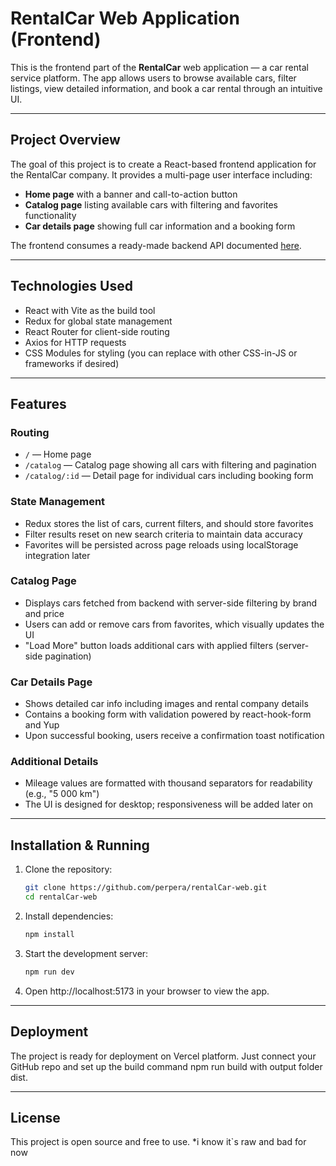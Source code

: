 # RentalCar Web Application (Frontend)

This is the frontend part of the **RentalCar** web application — a car rental service platform. The app allows users to browse available cars, filter listings, view detailed information, and book a car rental through an intuitive UI.

---

## Project Overview

The goal of this project is to create a React-based frontend application for the RentalCar company. It provides a multi-page user interface including:

- **Home page** with a banner and call-to-action button
- **Catalog page** listing available cars with filtering and favorites functionality
- **Car details page** showing full car information and a booking form

The frontend consumes a ready-made backend API documented [here](https://car-rental-api.goit.global/api-docs/).

---

## Technologies Used

- React with Vite as the build tool
- Redux for global state management
- React Router for client-side routing
- Axios for HTTP requests
- CSS Modules for styling (you can replace with other CSS-in-JS or frameworks if desired)

---

## Features

### Routing

- `/` — Home page
- `/catalog` — Catalog page showing all cars with filtering and pagination
- `/catalog/:id` — Detail page for individual cars including booking form

### State Management

- Redux stores the list of cars, current filters, and should store favorites
- Filter results reset on new search criteria to maintain data accuracy
- Favorites will be persisted across page reloads using localStorage integration later

### Catalog Page

- Displays cars fetched from backend with server-side filtering by brand and price
- Users can add or remove cars from favorites, which visually updates the UI
- "Load More" button loads additional cars with applied filters (server-side pagination)

### Car Details Page

- Shows detailed car info including images and rental company details
- Contains a booking form with validation powered by react-hook-form and Yup
- Upon successful booking, users receive a confirmation toast notification

### Additional Details

- Mileage values are formatted with thousand separators for readability (e.g., "5 000 km")
- The UI is designed for desktop; responsiveness will be added later on

---

## Installation & Running

1. Clone the repository:

   ```bash
   git clone https://github.com/perpera/rentalCar-web.git
   cd rentalCar-web
   
2. Install dependencies:
   
   ```bash
   npm install

3. Start the development server:
   
   ```bash
   npm run dev

4. Open http://localhost:5173 in your browser to view the app.

---
## Deployment

The project is ready for deployment on Vercel platform. Just connect your GitHub repo and set up the build command npm run build with output folder dist.

---
## License

This project is open source and free to use. *i know it`s raw and bad for now

